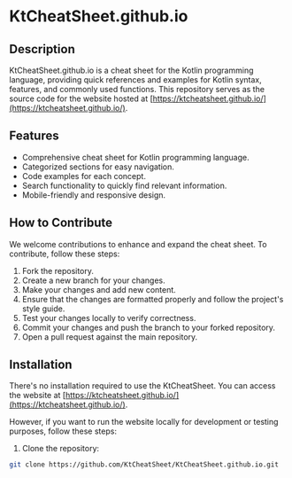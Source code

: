 # KtCheatSheet.github.io

## Description

KtCheatSheet.github.io is a cheat sheet for the Kotlin programming language, providing quick references and examples for Kotlin syntax, features, and commonly used functions. This repository serves as the source code for the website hosted at [https://ktcheatsheet.github.io/](https://ktcheatsheet.github.io/).

## Features

- Comprehensive cheat sheet for Kotlin programming language.
- Categorized sections for easy navigation.
- Code examples for each concept.
- Search functionality to quickly find relevant information.
- Mobile-friendly and responsive design.

## How to Contribute

We welcome contributions to enhance and expand the cheat sheet. To contribute, follow these steps:

1. Fork the repository.
2. Create a new branch for your changes.
3. Make your changes and add new content.
4. Ensure that the changes are formatted properly and follow the project's style guide.
5. Test your changes locally to verify correctness.
6. Commit your changes and push the branch to your forked repository.
7. Open a pull request against the main repository.

## Installation

There's no installation required to use the KtCheatSheet. You can access the website at [https://ktcheatsheet.github.io/](https://ktcheatsheet.github.io/).

However, if you want to run the website locally for development or testing purposes, follow these steps:

1. Clone the repository:

```bash
git clone https://github.com/KtCheatSheet/KtCheatSheet.github.io.git
```
